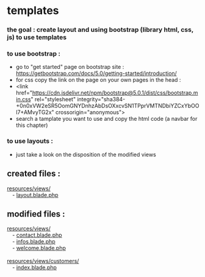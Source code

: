 
# templates

### the goal : create layout and using bootstrap (library html, css, js) to use templates

### to use bootstrap :
- go to "get started" page on bootstrap site : https://getbootstrap.com/docs/5.0/getting-started/introduction/
- for css copy the link on the page on your own pages in the head : 
- \<link href="https://cdn.jsdelivr.net/npm/bootstrap@5.0.1/dist/css/bootstrap.min.css" rel="stylesheet" integrity="sha384-+0n0xVW2eSR5OomGNYDnhzAbDsOXxcvSN1TPprVMTNDbiYZCxYbOOl7+AMvyTG2x" crossorigin="anonymous"\>
- search a tamplate you want to use and copy the html code (a navbar for this chapter)

### to use layouts : 
- just take a look on the disposition of the modified views 


created files :
----------------
[resources/views/](https://github.com/Geoffrey-Carpentier/1st_laravel_project/tree/main/resources/views)
<br/>&emsp;- [layout.blade.php](https://github.com/Geoffrey-Carpentier/1st_laravel_project/blob/7ceef6b6299b8a8be6cc91740a9991a861662510/resources/views/layout.blade.php)
  
modified files :
----------------
[resources/views/](https://github.com/Geoffrey-Carpentier/1st_laravel_project/tree/main/resources/views)
<br/>&emsp;- [contact.blade.php](https://github.com/Geoffrey-Carpentier/1st_laravel_project/blob/7ceef6b6299b8a8be6cc91740a9991a861662510/resources/views/contact.blade.php)
<br/>&emsp;- [infos.blade.php](https://github.com/Geoffrey-Carpentier/1st_laravel_project/blob/7ceef6b6299b8a8be6cc91740a9991a861662510/resources/views/infos.blade.php)
<br/>&emsp;- [welcome.blade.php](https://github.com/Geoffrey-Carpentier/1st_laravel_project/blob/7ceef6b6299b8a8be6cc91740a9991a861662510/resources/views/welcome.blade.php) 
<br/><br/>[resources/views/customers/](https://github.com/Geoffrey-Carpentier/1st_laravel_project/tree/main/resources/views/customers)
<br/>&emsp;- [index.blade.php](https://github.com/Geoffrey-Carpentier/1st_laravel_project/blob/7ceef6b6299b8a8be6cc91740a9991a861662510/resources/views/customers/index.blade.php)
